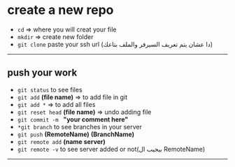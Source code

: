 # create a new repo 
* `cd` => where you will creat your file
* `mkdir` => create new folder
* `git clone` paste your ssh url (دا عشان يتم تعريف السيرفر والملف بتاعك)
___
## push your work
* `git status` to see files 
* `git add` **(file name)** => to add file in git
* `git add *` => to add all files
* `git reset head` **(file name)** => undo adding file 
* `git commit -m ` **"your comment here"**
* `*git branch` to see branches in your server
* `git push` **(RemoteName)** **(BranchName)** 
* `git remote add` **(name server)**
* `git remote -v` to see server added or not(بيجيب ال RemoteName)
___


